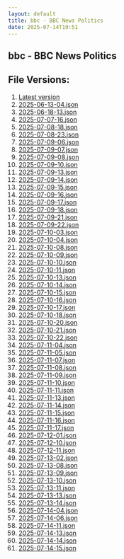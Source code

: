 ```yaml
---
layout: default
title: bbc - BBC News Politics
date: 2025-07-14T19:51
---
```


## bbc - BBC News Politics

<div id="data-chart"></div>
<div id="data-table"></div>
<script>
document.addEventListener('DOMContentLoaded', function(){
  document.getElementById('data-table').textContent = 'This source isn't supported for tables yet.';
});
</script>

## File Versions:
1. [Latest version](./latest.json)
2. [2025-06-13-04.json](./2025-06-13-04.json)
3. [2025-06-18-13.json](./2025-06-18-13.json)
4. [2025-07-07-16.json](./2025-07-07-16.json)
5. [2025-07-08-18.json](./2025-07-08-18.json)
6. [2025-07-08-23.json](./2025-07-08-23.json)
7. [2025-07-09-06.json](./2025-07-09-06.json)
8. [2025-07-09-07.json](./2025-07-09-07.json)
9. [2025-07-09-08.json](./2025-07-09-08.json)
10. [2025-07-09-10.json](./2025-07-09-10.json)
11. [2025-07-09-13.json](./2025-07-09-13.json)
12. [2025-07-09-14.json](./2025-07-09-14.json)
13. [2025-07-09-15.json](./2025-07-09-15.json)
14. [2025-07-09-16.json](./2025-07-09-16.json)
15. [2025-07-09-17.json](./2025-07-09-17.json)
16. [2025-07-09-18.json](./2025-07-09-18.json)
17. [2025-07-09-21.json](./2025-07-09-21.json)
18. [2025-07-09-22.json](./2025-07-09-22.json)
19. [2025-07-10-03.json](./2025-07-10-03.json)
20. [2025-07-10-04.json](./2025-07-10-04.json)
21. [2025-07-10-08.json](./2025-07-10-08.json)
22. [2025-07-10-09.json](./2025-07-10-09.json)
23. [2025-07-10-10.json](./2025-07-10-10.json)
24. [2025-07-10-11.json](./2025-07-10-11.json)
25. [2025-07-10-13.json](./2025-07-10-13.json)
26. [2025-07-10-14.json](./2025-07-10-14.json)
27. [2025-07-10-15.json](./2025-07-10-15.json)
28. [2025-07-10-16.json](./2025-07-10-16.json)
29. [2025-07-10-17.json](./2025-07-10-17.json)
30. [2025-07-10-18.json](./2025-07-10-18.json)
31. [2025-07-10-20.json](./2025-07-10-20.json)
32. [2025-07-10-21.json](./2025-07-10-21.json)
33. [2025-07-10-22.json](./2025-07-10-22.json)
34. [2025-07-11-04.json](./2025-07-11-04.json)
35. [2025-07-11-05.json](./2025-07-11-05.json)
36. [2025-07-11-07.json](./2025-07-11-07.json)
37. [2025-07-11-08.json](./2025-07-11-08.json)
38. [2025-07-11-09.json](./2025-07-11-09.json)
39. [2025-07-11-10.json](./2025-07-11-10.json)
40. [2025-07-11-11.json](./2025-07-11-11.json)
41. [2025-07-11-13.json](./2025-07-11-13.json)
42. [2025-07-11-14.json](./2025-07-11-14.json)
43. [2025-07-11-15.json](./2025-07-11-15.json)
44. [2025-07-11-16.json](./2025-07-11-16.json)
45. [2025-07-11-17.json](./2025-07-11-17.json)
46. [2025-07-12-01.json](./2025-07-12-01.json)
47. [2025-07-12-10.json](./2025-07-12-10.json)
48. [2025-07-12-11.json](./2025-07-12-11.json)
49. [2025-07-13-02.json](./2025-07-13-02.json)
50. [2025-07-13-08.json](./2025-07-13-08.json)
51. [2025-07-13-09.json](./2025-07-13-09.json)
52. [2025-07-13-10.json](./2025-07-13-10.json)
53. [2025-07-13-11.json](./2025-07-13-11.json)
54. [2025-07-13-13.json](./2025-07-13-13.json)
55. [2025-07-13-14.json](./2025-07-13-14.json)
56. [2025-07-14-04.json](./2025-07-14-04.json)
57. [2025-07-14-06.json](./2025-07-14-06.json)
58. [2025-07-14-11.json](./2025-07-14-11.json)
59. [2025-07-14-13.json](./2025-07-14-13.json)
60. [2025-07-14-14.json](./2025-07-14-14.json)
61. [2025-07-14-15.json](./2025-07-14-15.json)
